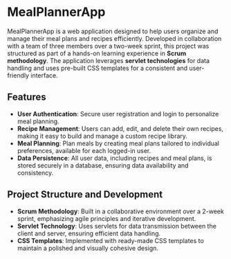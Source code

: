 # MealPlannerApp

MealPlannerApp is a web application designed to help users organize and manage their meal plans and recipes efficiently. Developed in collaboration with a team of three members over a two-week sprint, this project was structured as part of a hands-on learning experience in **Scrum methodology**. The application leverages **servlet technologies** for data handling and uses pre-built CSS templates for a consistent and user-friendly interface.

## Features

- **User Authentication**: Secure user registration and login to personalize meal planning.
- **Recipe Management**: Users can add, edit, and delete their own recipes, making it easy to build and manage a custom recipe library.
- **Meal Planning**: Plan meals by creating meal plans tailored to individual preferences, available for each logged-in user.
- **Data Persistence**: All user data, including recipes and meal plans, is stored securely in a database, ensuring data availability and consistency.

## Project Structure and Development

- **Scrum Methodology**: Built in a collaborative environment over a 2-week sprint, emphasizing agile principles and iterative development.
- **Servlet Technology**: Uses servlets for data transmission between the client and server, ensuring efficient data handling.
- **CSS Templates**: Implemented with ready-made CSS templates to maintain a polished and visually cohesive design.
